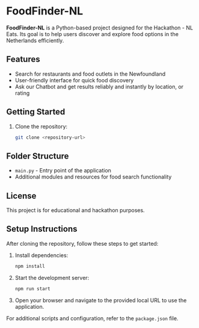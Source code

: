 # FoodFinder-NL

**FoodFinder-NL** is a Python-based project designed for the Hackathon - NL Eats. Its goal is to help users discover and explore food options in the Netherlands efficiently.

## Features

- Search for restaurants and food outlets in the Newfoundland
- User-friendly interface for quick food discovery
- Ask our Chatbot and get results reliably and instantly by location, or rating

## Getting Started

1. Clone the repository:
   ```bash
   git clone <repository-url>
   ```

## Folder Structure

- `main.py` - Entry point of the application
- Additional modules and resources for food search functionality

## License

This project is for educational and hackathon purposes.

## Setup Instructions

After cloning the repository, follow these steps to get started:

1. Install dependencies:
   ```bash
   npm install
   ```
2. Start the development server:
   ```bash
   npm run start
   ```
3. Open your browser and navigate to the provided local URL to use the application.

For additional scripts and configuration, refer to the `package.json` file.

